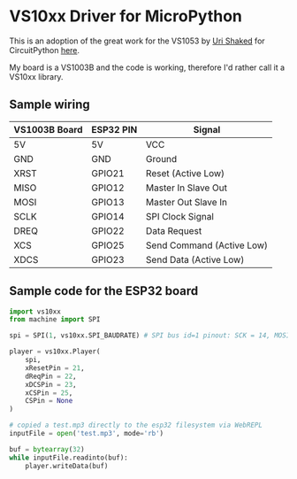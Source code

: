 # VS10xx Driver for MicroPython

This is an adoption of the great work for the VS1053 by [Uri Shaked](https://github.com/urish) for CircuitPython [here](https://github.com/urish/vs1053-circuitpython).

My board is a VS1003B and the code is working, therefore I'd rather call it a VS10xx library.

## Sample wiring

VS1003B Board | ESP32 PIN | Signal
--- | --- | ---
5V | 5V | VCC
GND | GND | Ground
XRST | GPIO21 | Reset (Active Low)
MISO | GPIO12 | Master In Slave Out
MOSI | GPIO13 | Master Out Slave In
SCLK | GPIO14 | SPI Clock Signal 
DREQ | GPIO22 | Data Request
XCS | GPIO25 | Send Command (Active Low)  
XDCS | GPIO23 | Send Data (Active Low)

## Sample code for the ESP32 board

```python
import vs10xx
from machine import SPI

spi = SPI(1, vs10xx.SPI_BAUDRATE) # SPI bus id=1 pinout: SCK = 14, MOSI = 13, MISO = 12

player = vs10xx.Player(
    spi,
    xResetPin = 21,
    dReqPin = 22,
    xDCSPin = 23,
    xCSPin = 25,
    CSPin = None
)

# copied a test.mp3 directly to the esp32 filesystem via WebREPL
inputFile = open('test.mp3', mode='rb')

buf = bytearray(32)
while inputFile.readinto(buf):
    player.writeData(buf)
```
